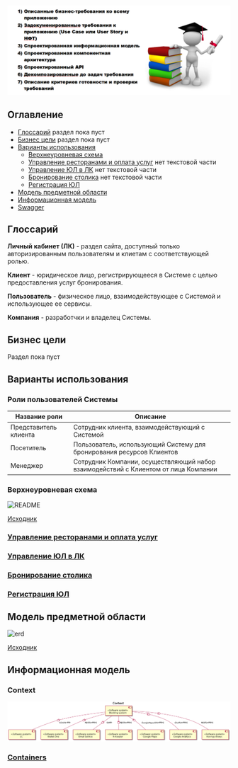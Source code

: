 ![](img/Screenshot_124.png)

## Оглавление

* [Глоссарий](#глоссарий) раздел пока пуст
* [Бизнес цели](#бизнес-цели) раздел пока пуст
* [Варианты использования](#варианты-использования)
  * [Верхнеуровневая схема](#верхнеуровневая-схема)
  * [Управление ресторанами и оплата услуг](#управление-ресторанами-и-оплата-услугstructureucclient-profilemd) нет текстовой части
  * [Управление ЮЛ в ЛК](#управление-юл-в-лкstructureucmanager-profilemd) нет текстовой части
  * [Бронирование столика](#бронирование-столикаstructureucuser-profilemd) нет текстовой части
  * [Регистрация ЮЛ](#регистрация-юлstructureucclient-registrationmd)
* [Модель предметной области](#модель-предметной-области)
* [Информационная модель](#информационная-модель)
* [Swagger](https://app.swaggerhub.com/apis/indeec05/Booking_system/1.0.0)

## Глоссарий

**Личный кабинет (ЛК)** - раздел сайта, доступный только авторизированным пользователям и клиетам с соответствующей ролью.

**Клиент** - юридическое лицо, регистрирующееся в Системе с целью предоставления услуг бронирования.

**Пользователь** - физическое лицо, взаимодействующее с Системой и использующее ее сервисы.

**Компания** - разработчки и владелец Системы.

## Бизнес цели

Раздел пока пуст

## Варианты использования

### Роли пользователей Системы

|Название роли|Описание|
|-------------|--------|
|Представитель клиента|Сотрудник клиента, взаимодействующий с Системой|
|Посетитель|Пользователь, использующий Систему для бронирования ресурсов Клиентов|
|Менеджер|Сотрудник Компании, осуществляющий набор взаимодействий с Клиентом от лица Компании|

### Верхнеуровневая схема

![README](https://plantuml.w1.money/png/ZPBDIiD058NtynINxhFG_Yoab8hFu0E4cbQnhP8V4ApGMj2De6wjYABh4bgZeJ_fAvnv8q-ciKeMOc18Sk_vpZqpITtpRTSFEcsbTXl-YIi5Z7KVCTuHwsj4Ue0P4aI2EGjNI0fYUnAqD-etQZ__qZP_j8-8iEHwnmVLVTFks5sxvRXAdTgDOpu9NWWFz2Lr2uHoheHNu3aDstFeyOeLyuMOS4Zg5dCU2v514jDQSYqG6_lzlQsSmHDMH4EgGz53Pfxh8QQPU3idVkQCwJfFQirDnVfMCCOe0uevu9wo98rbxXEJnaGqyTA3uHc56LpwnzxIMOA9O8I732ldi3lCQ1uJsqnbt9lVCIlgGgcWBLRDd0YNL7kMUzGwzArqsx8ZrQfpvZlTWrgDxQ9OLc-jLKrYXYifbNsjh53ElLT8Lhx9eb9rsl7N-W80 "README")

[Исходник](src/use-case-general.wsd)

### [Управление ресторанами и оплата услуг](structure/uc/client-profile.md)

### [Управление ЮЛ в ЛК](structure/uc/manager-profile.md)

### [Бронирование столика](structure/uc/user-profile.md)

### [Регистрация ЮЛ](structure/uc/client-registration.md)

## Модель предметной области

![erd](https://plantuml.w1.money/png/dLNTIXj15BxVfnXoALNQguA858fl4P1Dkh5BDxkokw584KnKl50QsmeLgJ-rlUZbccGrncnyXPatwZbdPjpPJMAXGipc_7xdc-_ClebYEunRJS-otdfs5B4AF-CFVCXJdebEXTaHgtkkuyViayNWZv_pXD_n7lpFC4eQJy5yBXz_yebeYmxyxveHc3RaOopB9-NqQtXyPFm6lkx0deesJwnjowehH9TY1n87L3U1v25yf_n175LzFihHyeJmDfrcpGartjy0xaAtWIIelWS8CZAjDMtNayvBda2N2LOrMr-JUIZsg3HmvJOQ9XLpP_e1Zna3-mrG0OL5HziJFXBj6PuB_WYDsiKoPn0tHZCuXgAhE2OUCZv0SF2SYKD-lyngGU0vjc_2Bvs6wB8PX844OYTYAojhVglfX7Ri1lxgQZubp8ODvC_lH4ZA-mIgG-JiwF5bo34Cs84UlOAhG2gSjpWidJXXgRKYrtUYQ3tUsfoFwGepQAoTSksIYug63epO2kr_g5Z9S2HsnJxQzJG375YqvSzla8CYGbENePQmcOQLm22Fg2But98meFeogygs57H2xZxb9Izo-n_95bh9MDqkh01a3V3in6Tne0i3rgfFmcZJHe0KcSIQ4w1uhGU-xzIHHKq1GkoZIAVrhnOvfQ8zCDupAALfA92Ta8eFe0x434XMHzJmOn1-SFsDzNVsbkxubOGpHX42B4X29fCftmJ6X0KbVvQB_aGMnzoKEe6C2rB7cKdR8xMhDS_HhS-a2waZSc0eXdJX3sEdGC-x-g3BwsYqEeQ5a0IZVFNgqnOMRoG2ql0qYbCSyF_leYzapCojmaPoRu80wNvsthww35AzooSuyTG9pE73uBTCkugZZPw5KNHDZElglZ7l5_YaUdOGEY767RkLcj8BTW4EUTyQnb-qSwdOr_LI1ADCfRiGxYkn2pMHk163c0U2lqU7EHQ7XDDfRdh1bgF5C_zWr9kcyd9fwLM5BIukg7UbfLwPw5X0noghG81yUynnIbBcE8ktecNSPq-1UUzyqmrddcAPcuaHhwSYvEhCphQqqfwcLX0BXrk8KaKQtfGrT3VUn-2YXfRrHBmvldnKmpqJeTZz2m00 "erd")

[Исходник](src/erd.wsd)

## Информационная модель

### Context

![](img/unnamed.png)

### [Containers](structure/arch/c4-containers.md)
